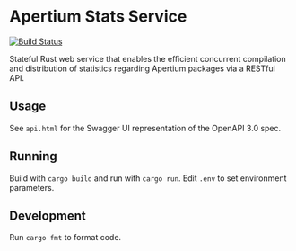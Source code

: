 Apertium Stats Service
======================

[![Build Status](https://travis-ci.org/apertium/apertium-stats-service.png?branch=master)](https://travis-ci.org/apertium/apertium-stats-service)

Stateful Rust web service that enables the efficient concurrent compilation
and distribution of statistics regarding Apertium packages via a RESTful API.

Usage
-----

See `api.html` for the Swagger UI representation of the OpenAPI 3.0 spec.

Running
-------

Build with `cargo build` and run with `cargo run`.
Edit `.env` to set environment parameters.

Development
-----------

Run `cargo fmt` to format code.
